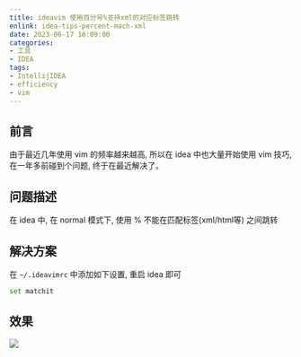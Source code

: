 ```yaml
---
title: ideavim 使用百分号%支持xml的对应标签跳转
enlink: idea-tips-percent-mach-xml
date: 2023-06-17 16:09:00
categories:
- 工具
- IDEA
tags:
- IntellijIDEA
- efficiency
- vim
---
```


## 前言

由于最近几年使用 vim 的频率越来越高, 所以在 idea 中也大量开始使用 vim 技巧, 在一年多前碰到个问题, 终于在最近解决了。

## 问题描述

在 idea 中, 在 normal 模式下, 使用 % 不能在匹配标签(xml/html等) 之间跳转

## 解决方案

在 `~/.ideavimrc` 中添加如下设置, 重启 idea 即可

```bash
set matchit
```

## 效果

![](https://img.saodiyang.com/picgo_qiniu2023-06-17%2016.23.45.gif)
